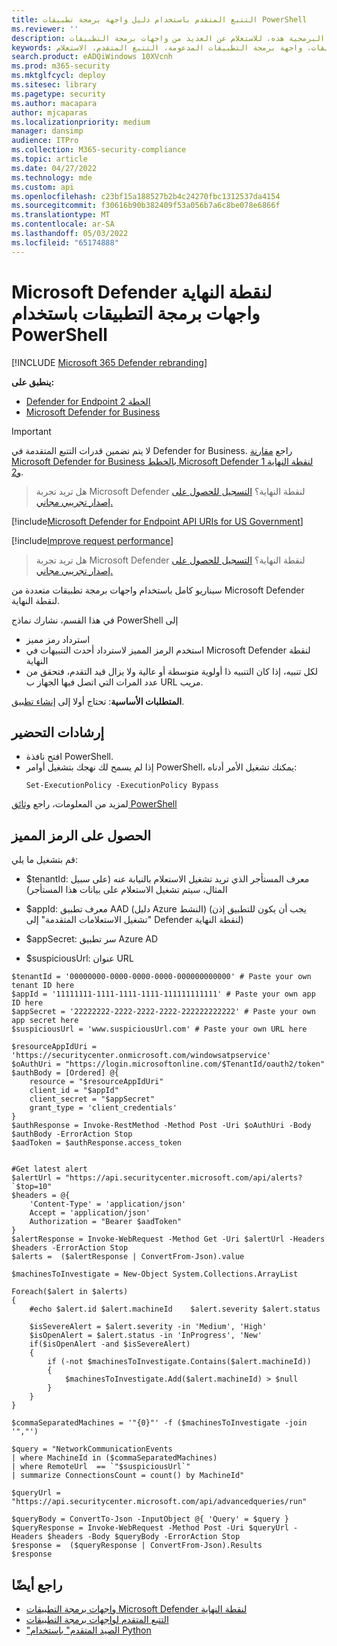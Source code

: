 ```yaml
---
title: التتبع المتقدم باستخدام دليل واجهة برمجة تطبيقات PowerShell
ms.reviewer: ''
description: استخدم نماذج التعليمات البرمجية هذه، للاستعلام عن العديد من واجهات برمجة التطبيقات Microsoft Defender لنقطة النهاية.
keywords: واجهة برمجة التطبيقات، واجهة برمجة التطبيقات المدعومة، التتبع المتقدم، الاستعلام
search.product: eADQiWindows 10XVcnh
ms.prod: m365-security
ms.mktglfcycl: deploy
ms.sitesec: library
ms.pagetype: security
ms.author: macapara
author: mjcaparas
ms.localizationpriority: medium
manager: dansimp
audience: ITPro
ms.collection: M365-security-compliance
ms.topic: article
ms.date: 04/27/2022
ms.technology: mde
ms.custom: api
ms.openlocfilehash: c23bf15a188527b2b4c24270fbc1312537da4154
ms.sourcegitcommit: f30616b90b382409f53a056b7a6c8be078e6866f
ms.translationtype: MT
ms.contentlocale: ar-SA
ms.lasthandoff: 05/03/2022
ms.locfileid: "65174888"
---
```

# <a name="microsoft-defender-for-endpoint-apis-using-powershell"></a>Microsoft Defender لنقطة النهاية واجهات برمجة التطبيقات باستخدام PowerShell

[!INCLUDE [Microsoft 365 Defender rebranding](../../includes/microsoft-defender.md)]

**ينطبق على:** 
- [Defender for Endpoint الخطة 2](https://go.microsoft.com/fwlink/?linkid=2154037)
- [Microsoft Defender for Business](../defender-business/index.yml)

> [!IMPORTANT]
> لا يتم تضمين قدرات التتبع المتقدمة في Defender for Business. راجع [مقارنة Microsoft Defender for Business بالخطط Microsoft Defender لنقطة النهاية 1 و2](../defender-business/compare-mdb-m365-plans.md#compare-microsoft-defender-for-business-to-microsoft-defender-for-endpoint-plans-1-and-2).

> هل تريد تجربة Microsoft Defender لنقطة النهاية؟ [التسجيل للحصول على إصدار تجريبي مجاني.](https://signup.microsoft.com/create-account/signup?products=7f379fee-c4f9-4278-b0a1-e4c8c2fcdf7e&ru=https://aka.ms/MDEp2OpenTrial?ocid=docs-wdatp-exposedapis-abovefoldlink)

[!include[Microsoft Defender for Endpoint API URIs for US Government](../../includes/microsoft-defender-api-usgov.md)]

[!include[Improve request performance](../../includes/improve-request-performance.md)]

> هل تريد تجربة Microsoft Defender لنقطة النهاية؟ [التسجيل للحصول على إصدار تجريبي مجاني.](https://signup.microsoft.com/create-account/signup?products=7f379fee-c4f9-4278-b0a1-e4c8c2fcdf7e&ru=https://aka.ms/MDEp2OpenTrial?ocid=docs-wdatp-enablesiem-abovefoldlink)

سيناريو كامل باستخدام واجهات برمجة تطبيقات متعددة من Microsoft Defender لنقطة النهاية.

في هذا القسم، نشارك نماذج PowerShell إلى 
- استرداد رمز مميز 
- استخدم الرمز المميز لاسترداد أحدث التنبيهات في Microsoft Defender لنقطة النهاية
- لكل تنبيه، إذا كان التنبيه ذا أولوية متوسطة أو عالية ولا يزال قيد التقدم، فتحقق من عدد المرات التي اتصل فيها الجهاز ب URL مريب.

**المتطلبات الأساسية**: تحتاج أولا إلى [إنشاء تطبيق](apis-intro.md).

## <a name="preparation-instructions"></a>إرشادات التحضير

- افتح نافذة PowerShell.
- إذا لم يسمح لك نهجك بتشغيل أوامر PowerShell، يمكنك تشغيل الأمر أدناه:
  ```
  Set-ExecutionPolicy -ExecutionPolicy Bypass
  ```

لمزيد من المعلومات، راجع [وثائق PowerShell](/powershell/module/microsoft.powershell.security/set-executionpolicy)

## <a name="get-token"></a>الحصول على الرمز المميز

قم بتشغيل ما يلي:

- $tenantId: معرف المستأجر الذي تريد تشغيل الاستعلام بالنيابة عنه (على سبيل المثال، سيتم تشغيل الاستعلام على بيانات هذا المستأجر)
- $appId: معرف تطبيق AAD (دليل Azure النشط) (يجب أن يكون للتطبيق إذن "تشغيل الاستعلامات المتقدمة" إلى Defender لنقطة النهاية)
- $appSecret: سر تطبيق Azure AD

- $suspiciousUrl: عنوان URL


```
$tenantId = '00000000-0000-0000-0000-000000000000' # Paste your own tenant ID here
$appId = '11111111-1111-1111-1111-111111111111' # Paste your own app ID here
$appSecret = '22222222-2222-2222-2222-222222222222' # Paste your own app secret here
$suspiciousUrl = 'www.suspiciousUrl.com' # Paste your own URL here

$resourceAppIdUri = 'https://securitycenter.onmicrosoft.com/windowsatpservice'
$oAuthUri = "https://login.microsoftonline.com/$TenantId/oauth2/token"
$authBody = [Ordered] @{
    resource = "$resourceAppIdUri"
    client_id = "$appId"
    client_secret = "$appSecret"
    grant_type = 'client_credentials'
}
$authResponse = Invoke-RestMethod -Method Post -Uri $oAuthUri -Body $authBody -ErrorAction Stop
$aadToken = $authResponse.access_token


#Get latest alert
$alertUrl = "https://api.securitycenter.microsoft.com/api/alerts?`$top=10"
$headers = @{ 
    'Content-Type' = 'application/json'
    Accept = 'application/json'
    Authorization = "Bearer $aadToken" 
}
$alertResponse = Invoke-WebRequest -Method Get -Uri $alertUrl -Headers $headers -ErrorAction Stop
$alerts =  ($alertResponse | ConvertFrom-Json).value

$machinesToInvestigate = New-Object System.Collections.ArrayList

Foreach($alert in $alerts)
{
    #echo $alert.id $alert.machineId    $alert.severity $alert.status

    $isSevereAlert = $alert.severity -in 'Medium', 'High'
    $isOpenAlert = $alert.status -in 'InProgress', 'New'
    if($isOpenAlert -and $isSevereAlert)
    {
        if (-not $machinesToInvestigate.Contains($alert.machineId))
        {
            $machinesToInvestigate.Add($alert.machineId) > $null
        }
    }
}

$commaSeparatedMachines = '"{0}"' -f ($machinesToInvestigate -join '","')

$query = "NetworkCommunicationEvents
| where MachineId in ($commaSeparatedMachines)
| where RemoteUrl  == `"$suspiciousUrl`"
| summarize ConnectionsCount = count() by MachineId"

$queryUrl = "https://api.securitycenter.microsoft.com/api/advancedqueries/run"

$queryBody = ConvertTo-Json -InputObject @{ 'Query' = $query }
$queryResponse = Invoke-WebRequest -Method Post -Uri $queryUrl -Headers $headers -Body $queryBody -ErrorAction Stop
$response =  ($queryResponse | ConvertFrom-Json).Results
$response
```


## <a name="see-also"></a>راجع أيضًا
- [واجهات برمجة التطبيقات Microsoft Defender لنقطة النهاية](apis-intro.md)
- [التتبع المتقدم لواجهات برمجة التطبيقات](run-advanced-query-api.md)
- ["الصيد المتقدم" باستخدام Python](run-advanced-query-sample-python.md)
